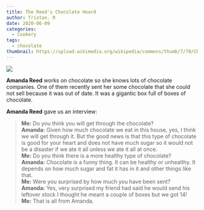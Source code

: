 ```yaml
---
title: The Reed's Chocolate Hoard
author: Tristan. R
date: 2020-06-09
categories:
  - Cookery
tags:
  - chocolate
thumbnail: https://upload.wikimedia.org/wikipedia/commons/thumb/7/70/Chocolate_%28blue_background%29.jpg/400px-Chocolate_%28blue_background%29.jpg
---
```


![](https://lh6.googleusercontent.com/1H9Sdye6hJJSpJhTPszmtCxTVAUkvejk4K3oXaod4kN04H_pOUPuZ6hlrJukj5wzytgLL10YO8zYsG3THPsSA9JQR3wa_0d29oLSrd0PTb2sb8zUiX1vQyc-egBOGBNamNbGQcI)

**Amanda Reed** works on chocolate so she knows lots of chocolate companies. One of them recently sent her some chocolate that she could not sell because it  was out of date. It was a gigantic box full of boxes of chocolate.

**Amanda Reed** gave us an interview:

> **Me:** Do you think you will get through the chocolate?    
> **Amanda:** Given how much chocolate we eat in this house, yes, I think we will get through it. But the good news is that this type of chocolate is good for your heart and does not have much sugar so it would not be a disaster if we ate it all unless we ate it all at once.    
> **Me:** Do you think there is a more healthy type of chocolate?    
> **Amanda:** Chocolate is a funny thing. It can be healthy or unhealthy. It depends on how much sugar and fat it has in it and other things like that.    
> **Me:** Were you surprised by how much you have been sent?    
> **Amanda:** Yes, very surprised my friend had said he would send his leftover stock I thought he meant a couple of boxes but we got 14!    
> **Me:** That is all from Amanda.

<br>
<br>
